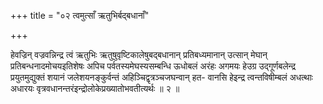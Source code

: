 +++
title = "०२ त्वमुत्साँ ऋतुभिर्बद्बधानाँ"

+++

हेवज्रिन् वज्रवन्निन्द्र त्वं ऋतुभिः ऋतुषुवृष्टिकालेषुबद्बधानान् प्रतिबध्यमानान् उत्सान् मेघान् प्रतिबन्धनादमोचयइतिशेषः अपिच पर्वतस्यमेघस्यसम्बन्धि ऊधोबलं अरंहः अगमयः हेउग्र उद्गूर्णबलेन्द्र प्रयुतमुद्युक्तं शयानं जलेशयनङ्कुर्वन्तं अहिञ्चिद्वृत्रञ्चजघन्वान् हत- वानसि हेइन्द्र त्वन्तविषीम्बलं अधत्थाः अधारयः वृत्रवधानन्तरंइन्द्रोलोकेप्रख्यातोभवतीत्यर्थः ॥ २ ॥